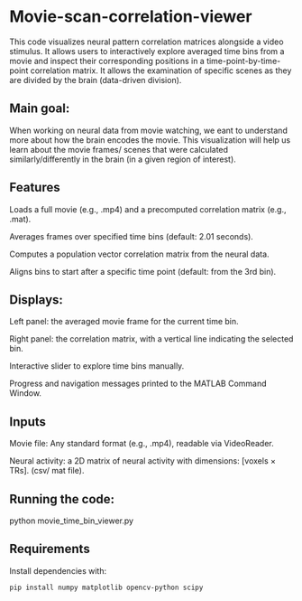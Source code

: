 # Movie-scan-correlation-viewer

This code visualizes neural pattern correlation matrices alongside a video stimulus. It allows users to interactively explore averaged time bins from a movie and inspect their corresponding positions in a time-point-by-time-point correlation matrix.
It allows the examination of specific scenes as they are divided by the brain (data-driven division).

## Main goal:
When working on neural data from movie watching, we eant to understand more about how the brain encodes the movie. This visualization will help us learn about the movie frames/ scenes that were calculated similarly/differently in the brain (in a given region of interest).

## Features

Loads a full movie (e.g., .mp4) and a precomputed correlation matrix (e.g., .mat).

Averages frames over specified time bins (default: 2.01 seconds).

Computes a population vector correlation matrix from the neural data. 

Aligns bins to start after a specific time point (default: from the 3rd bin).

## Displays:

Left panel: the averaged movie frame for the current time bin.

Right panel: the correlation matrix, with a vertical line indicating the selected bin.

Interactive slider to explore time bins manually.

Progress and navigation messages printed to the MATLAB Command Window.

## Inputs

Movie file: Any standard format (e.g., .mp4), readable via VideoReader.

Neural activity: a 2D matrix of neural activity with dimensions: [voxels × TRs]. (csv/ mat file).


## Running the code:

python movie_time_bin_viewer.py

## Requirements

Install dependencies with:

```bash
pip install numpy matplotlib opencv-python scipy

